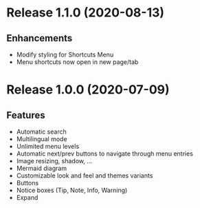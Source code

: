 # Release 1.1.0 (2020-08-13)

## Enhancements

- Modify styling for Shortcuts Menu
- Menu shortcuts now open in new page/tab

# Release 1.0.0 (2020-07-09)

## Features

- Automatic search
- Multilingual mode
- Unlimited menu levels
- Automatic next/prev buttons to navigate through menu entries
- Image resizing, shadow, ...
- Mermaid diagram
- Customizable look and feel and themes variants
- Buttons
- Notice boxes (Tip, Note, Info, Warning)
- Expand

